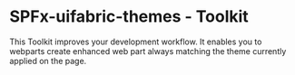 # SPFx-uifabric-themes - Toolkit

This Toolkit improves your development workflow. It enables you to webparts create enhanced web part always matching the theme currently applied on the page.

